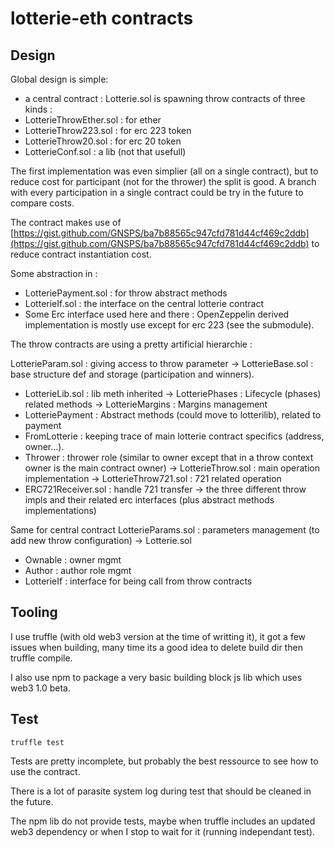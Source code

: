 lotterie-eth contracts
======================

## Design

Global design is simple:
 - a central contract : Lotterie.sol is spawning throw contracts of three kinds :
 - LotterieThrowEther.sol : for ether
 - LotterieThrow223.sol : for erc 223 token
 - LotterieThrow20.sol : for erc 20 token
 - LotterieConf.sol : a lib (not that usefull)

The first implementation was even simplier (all on a single contract), but to reduce cost for participant (not for the thrower) the split is good.
A branch with every participation in a single contract could be try in the future to compare costs.

The contract makes use of [https://gist.github.com/GNSPS/ba7b88565c947cfd781d44cf469c2ddb](https://gist.github.com/GNSPS/ba7b88565c947cfd781d44cf469c2ddb) to reduce contract instantiation cost.

Some abstraction in :
 - LotteriePayment.sol : for throw abstract methods
 - LotterieIf.sol : the interface on the central lotterie contract
 - Some Erc interface used here and there : OpenZeppelin derived implementation is mostly use except for erc 223 (see the submodule).

The throw contracts are using a pretty artificial hierarchie :

LotterieParam.sol  : giving access to throw parameter
-> LotterieBase.sol : base structure def and storage (participation and winners).
   + LotterieLib.sol : lib meth inherited 
-> LotteriePhases : Lifecycle (phases) related methods
-> LotterieMargins : Margins management
   + LotteriePayment : Abstract methods (could move to lotterilib), related to payment
   + FromLotterie : keeping trace of main lotterie contract specifics (address, owner...). 
   + Thrower : thrower role (similar to owner except that in a throw context owner is the main contract owner)
-> LotterieThrow.sol : main operation implementation
-> LotterieThrow721.sol : 721 related operation
   + ERC721Receiver.sol : handle 721 transfer
-> the three different throw impls and their related erc interfaces (plus abstract methods implementations)

Same for central contract
LotterieParams.sol : parameters management (to add new throw configuration)
-> Lotterie.sol
   + Ownable : owner mgmt
   + Author : author role mgmt
   + LotterieIf : interface for being call from throw contracts

## Tooling

I use truffle (with old web3 version at the time of writting it), it got a few issues when building, many time its a good idea to delete build dir then truffle compile.

I also use npm to package a very basic building block js lib which uses web3 1.0 beta.

## Test

`truffle test`

Tests are pretty incomplete, but probably the best ressource to see how to use the contract.

There is a lot of parasite system log during test that should be cleaned in the future.

The npm lib do not provide tests, maybe when truffle includes an updated web3 dependency or when I stop to wait for it (running independant test).


